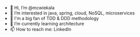 - 👋 Hi, I’m @mcwiekala
- 👀 I’m interested in java, spring, cloud, NoSQL, microservices
- 🤩 I'm a big fan of TDD & DDD methodology
- 🌱 I’m currently learning architecture
- 📫 How to reach me: LinkedIn

<!---
mcwiekala/mcwiekala is a ✨ special ✨ repository because its `README.md` (this file) appears on your GitHub profile.
You can click the Preview link to take a look at your changes.
--->
